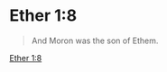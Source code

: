 # Ether 1:8

> And Moron was the son of Ethem.

[Ether 1:8](https://www.churchofjesuschrist.org/study/scriptures/bofm/ether/1?lang=eng&id=p8#p8)



